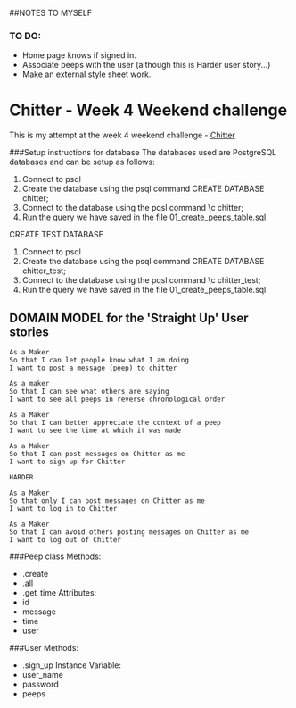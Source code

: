 ##NOTES TO MYSELF
### TO DO:
* Home page knows if signed in.
* Associate peeps with the user (although this is Harder user story...)
* Make an external style sheet work.

# Chitter - Week 4 Weekend challenge

This is my attempt at the week 4 weekend challenge - [Chitter](https://github.com/makersacademy/chitter-challenge)

###Setup instructions for database
The databases used are PostgreSQL databases and can be setup as follows:

1. Connect to psql
2. Create the database using the psql command CREATE DATABASE chitter;
3. Connect to the database using the pqsl command \c chitter;
4. Run the query we have saved in the file 01_create_peeps_table.sql

CREATE TEST DATABASE


1. Connect to psql
2. Create the database using the psql command CREATE DATABASE chitter_test;
3. Connect to the database using the pqsl command \c chitter_test;
4. Run the query we have saved in the file 01_create_peeps_table.sql

## DOMAIN MODEL for the 'Straight Up' User stories
```
As a Maker
So that I can let people know what I am doing  
I want to post a message (peep) to chitter

As a maker
So that I can see what others are saying  
I want to see all peeps in reverse chronological order

As a Maker
So that I can better appreciate the context of a peep
I want to see the time at which it was made

As a Maker
So that I can post messages on Chitter as me
I want to sign up for Chitter

HARDER

As a Maker
So that only I can post messages on Chitter as me
I want to log in to Chitter

As a Maker
So that I can avoid others posting messages on Chitter as me
I want to log out of Chitter

```

###Peep class
Methods:
* .create
* .all
* .get_time
Attributes:
* id
* message
* time
* user

###User
Methods:
* .sign_up
Instance Variable:
* user_name
* password
* peeps
